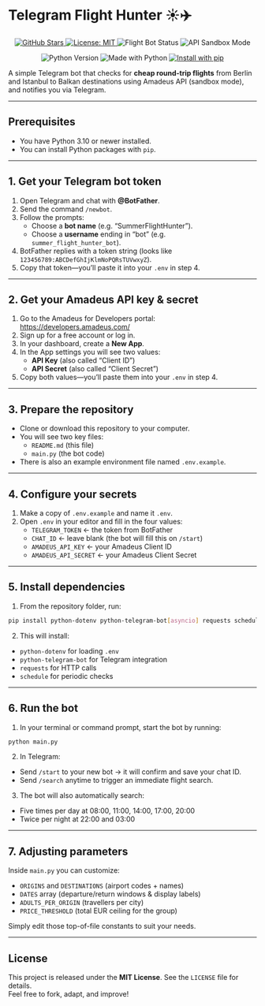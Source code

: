 # Telegram Flight Hunter ☀️✈️

<p align="center">
  <a href="https://github.com/turancannb02/telegram-flight-hunter">
    <img src="https://img.shields.io/github/stars/turancannb02/telegram-flight-hunter?style=plastic&logo=github" alt="GitHub Stars">
  </a>
  <a href="https://github.com/turancannb02/telegram-flight-hunter/blob/main/LICENSE">
    <img src="https://img.shields.io/github/license/turancannb02/telegram-flight-hunter?style=plastic&logo=open-source-initiative&logoColor=white" alt="License: MIT">
  </a>
  <img src="https://img.shields.io/badge/Flights-Active-brightgreen?style=plastic&logo=telegram&logoColor=white" alt="Flight Bot Status">
  <img src="https://img.shields.io/badge/API-Sandbox%20Mode-orange?style=plastic&logo=codewars&logoColor=white" alt="API Sandbox Mode">
</p>

<p align="center">
  <img src="https://img.shields.io/badge/Python-3.10%2B-blue?style=plastic&logo=python&logoColor=white" alt="Python Version">
  <img src="https://img.shields.io/badge/Made%20with-Python-3776AB?style=plastic&logo=python&logoColor=white" alt="Made with Python">
  <a href="https://github.com/turancannb02/telegram-flight-hunter#install">
    <img src="https://img.shields.io/badge/Install-with%20pip-blue?style=plastic&logo=pypi&logoColor=white" alt="Install with pip">
  </a>
</p>

A simple Telegram bot that checks for **cheap round-trip flights** from Berlin and Istanbul to Balkan destinations using Amadeus API (sandbox mode), and notifies you via Telegram.

---

## Prerequisites

- You have Python 3.10 or newer installed.
- You can install Python packages with `pip`.

---

## 1. Get your Telegram bot token

1. Open Telegram and chat with **@BotFather**.  
2. Send the command `/newbot`.  
3. Follow the prompts:
   - Choose a **bot name** (e.g. “SummerFlightHunter”).  
   - Choose a **username** ending in “bot” (e.g. `summer_flight_hunter_bot`).  
4. BotFather replies with a token string (looks like `123456789:ABCDefGhIjKlmNoPQRsTUVwxyZ`).  
5. Copy that token—you’ll paste it into your `.env` in step 4.

---

## 2. Get your Amadeus API key & secret

1. Go to the Amadeus for Developers portal: https://developers.amadeus.com/  
2. Sign up for a free account or log in.  
3. In your dashboard, create a **New App**.  
4. In the App settings you will see two values:
   - **API Key** (also called “Client ID”)  
   - **API Secret** (also called “Client Secret”)  
5. Copy both values—you’ll paste them into your `.env` in step 4.

---

## 3. Prepare the repository

- Clone or download this repository to your computer.
- You will see two key files:
  - `README.md` (this file)  
  - `main.py` (the bot code)  
- There is also an example environment file named `.env.example`.

---

## 4. Configure your secrets

1. Make a copy of `.env.example` and name it `.env`.  
2. Open `.env` in your editor and fill in the four values:
   - `TELEGRAM_TOKEN` ← the token from BotFather  
   - `CHAT_ID` ← leave blank (the bot will fill this on `/start`)  
   - `AMADEUS_API_KEY` ← your Amadeus Client ID  
   - `AMADEUS_API_SECRET` ← your Amadeus Client Secret  

---

## 5. Install dependencies

1. From the repository folder, run:
```bash
pip install python-dotenv python-telegram-bot[asyncio] requests schedule
```

2. This will install:
- `python-dotenv` for loading `.env`
- `python-telegram-bot` for Telegram integration
- `requests` for HTTP calls
- `schedule` for periodic checks

---

## 6. Run the bot

1. In your terminal or command prompt, start the bot by running:
```bash
python main.py
```

2. In Telegram:
- Send `/start` to your new bot → it will confirm and save your chat ID.  
- Send `/search` anytime to trigger an immediate flight search.  
3. The bot will also automatically search:
- Five times per day at 08:00, 11:00, 14:00, 17:00, 20:00
- Twice per night at 22:00 and 03:00

---

## 7. Adjusting parameters

Inside `main.py` you can customize:

- `ORIGINS` and `DESTINATIONS` (airport codes + names)  
- `DATES` array (departure/return windows & display labels)  
- `ADULTS_PER_ORIGIN` (travellers per city)  
- `PRICE_THRESHOLD` (total EUR ceiling for the group)  

Simply edit those top-of-file constants to suit your needs.

---

## License

This project is released under the **MIT License**. See the `LICENSE` file for details.  
Feel free to fork, adapt, and improve!

